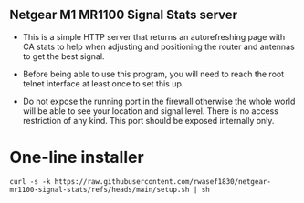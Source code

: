 ## Netgear M1 MR1100 Signal Stats server

- This is a simple HTTP server that returns an autorefreshing page with CA stats to help when adjusting and positioning the router and antennas to get the best signal.

- Before being able to use this program, you will need to reach the root telnet interface at least once to set this up. 

- Do not expose the running port in the firewall otherwise the whole world will be able to see your location and signal level. There is no access restriction of any kind. This port should be exposed internally only.

# One-line installer
```
curl -s -k https://raw.githubusercontent.com/rwasef1830/netgear-mr1100-signal-stats/refs/heads/main/setup.sh | sh
```
